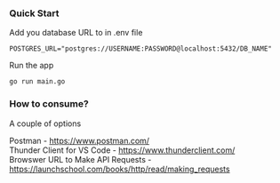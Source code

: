 ### Quick Start

Add you database URL to in .env file
```env
POSTGRES_URL="postgres://USERNAME:PASSWORD@localhost:5432/DB_NAME"
```

Run the app

```terminal
go run main.go
```

### How to consume?

A couple of options

Postman - https://www.postman.com/ <br>
Thunder Client for VS Code - https://www.thunderclient.com/ <br>
Browswer URL to Make API Requests - https://launchschool.com/books/http/read/making_requests <br>
